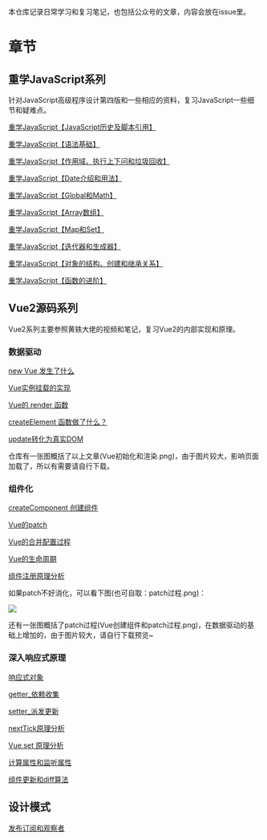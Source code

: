本仓库记录日常学习和复习笔记，也包括公众号的文章，内容会放在issue里。
# 章节

## 重学JavaScript系列

针对JavaScript高级程序设计第四版和一些相应的资料，复习JavaScript一些细节和疑难点。

[重学JavaScript【JavaScript历史及脚本引用】](https://github.com/daodaolee/study-note/issues/10)

[重学JavaScript【语法基础】](https://github.com/daodaolee/study-note/issues/6)

[重学JavaScript【作用域、执行上下问和垃圾回收】](https://github.com/daodaolee/study-note/issues/2)

[重学JavaScript【Date介绍和用法】](https://github.com/daodaolee/study-note/issues/8)

[重学JavaScript【Global和Math】](https://github.com/daodaolee/study-note/issues/9)

[重学JavaScript【Array数组】](https://github.com/daodaolee/study-note/issues/7)

[重学JavaScript【Map和Set】](https://github.com/daodaolee/study-note/issues/11)

[重学JavaScript【迭代器和生成器】](https://github.com/daodaolee/study-note/issues/3)

[重学JavaScript【对象的结构、创建和继承关系】](https://github.com/daodaolee/study-note/issues/4)

[重学JavaScript【函数的进阶】](https://github.com/daodaolee/study-note/issues/5)


## Vue2源码系列

Vue2系列主要参照黄轶大佬的视频和笔记，复习Vue2的内部实现和原理。

### 数据驱动

[new Vue 发生了什么](https://github.com/daodaolee/study-note/issues/1)

[Vue实例挂载的实现](https://github.com/daodaolee/study-note/issues/12)

[Vue的 render 函数](https://github.com/daodaolee/study-note/issues/13)

[createElement 函数做了什么？](https://github.com/daodaolee/study-note/issues/14)

[update转化为真实DOM](https://github.com/daodaolee/study-note/issues/15)

仓库有一张图概括了以上文章(Vue初始化和渲染.png)，由于图片较大，影响页面加载了，所以有需要请自行下载。



### 组件化

[createComponent 创建组件](https://github.com/daodaolee/review-article/issues/16)

[Vue的patch](https://github.com/daodaolee/review-article/issues/17)

[Vue的合并配置过程](https://github.com/daodaolee/review-article/issues/18)

[Vue的生命周期](https://github.com/daodaolee/review-article/issues/19)

[组件注册原理分析](https://github.com/daodaolee/review-article/issues/20)

如果patch不好消化，可以看下图(也可自取：patch过程.png)：

![](https://raw.githubusercontent.com/daodaolee/review-article/main/patch过程.png)

还有一张图概括了patch过程(Vue创建组件和patch过程.png)，在数据驱动的基础上增加的，由于图片较大，请自行下载预览~

### 深入响应式原理

[响应式对象](https://github.com/daodaolee/review-article/issues/22)

[getter_依赖收集](https://github.com/daodaolee/review-article/issues/23)

[setter_派发更新](https://github.com/daodaolee/review-article/issues/24)

[nextTick原理分析](https://github.com/daodaolee/review-article/issues/25)

[Vue.set 原理分析](https://github.com/daodaolee/review-article/issues/26)

[计算属性和监听属性](https://github.com/daodaolee/review-article/issues/27)

[组件更新和diff算法](https://github.com/daodaolee/review-article/issues/28)



## 设计模式

[发布订阅和观察者](https://github.com/daodaolee/review-article/issues/29)

